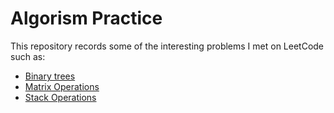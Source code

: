 # Algorism Practice
This repository records some of the interesting problems I met on LeetCode
such as:
- [Binary trees](https://github.com/HaozheTian/Algorism_Practice/tree/main/BinaryTree)
- [Matrix Operations](https://github.com/HaozheTian/Algorism_Practice/tree/main/MatrixOperations)
- [Stack Operations](https://github.com/HaozheTian/Algorism_Practice/tree/main/StackOperations)
